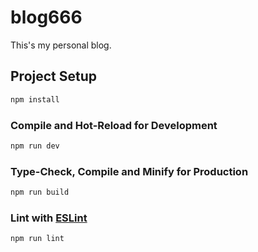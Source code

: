 <!--
 * @Author: Ada J
 * @Date: 2023-07-11 14:11:00
 * @LastEditTime: 2023-07-11 14:24:34
 * @Description: 
-->
# blog666
This's my personal blog. 

## Project Setup

```sh
npm install
```

### Compile and Hot-Reload for Development

```sh
npm run dev
```

### Type-Check, Compile and Minify for Production

```sh
npm run build
```

### Lint with [ESLint](https://eslint.org/)

```sh
npm run lint
```
